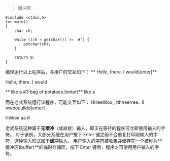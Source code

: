> 缓冲区

```
#include <stdio.h>
int main()
{
	char ch;
	
	while ((ch = getchar()) != '#') {
		putchar(ch);
	}

	return 0;
}
```

编译运行以上程序后，与用户的交互如下：
** Hello, there. I would[enter]**

Hello, there. I would

** like a #3 bag of potatoes.[enter]**
like a

而在老式系统运行该程序，可能交互如下：
HHeelllloo,, tthheerree.. II wwoouulldd[enter]


lliikkee aa #

老式系统这种属于**无缓冲**（或直接）输入，即正在等待的程序可立即使用输入的字符。
对于该例，大部分系统在用户按下 Enter 键之前不会重复打印刚输入的字符，这种输入形式属于**缓冲**输入。
用户输入的字符被收集并储存在一个被称为**缓冲区(buffer)**的临时存储区，按下 Enter 键后，程序才可使用用户输入的字符。
